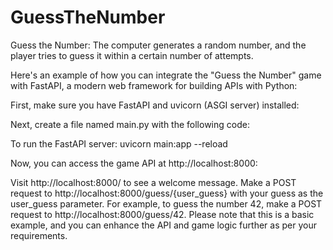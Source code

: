 # GuessTheNumber
Guess the Number: The computer generates a random number, and the player tries to guess it within a certain number of attempts.

Here's an example of how you can integrate the "Guess the Number" game with FastAPI, a modern web framework for building APIs with Python:

First, make sure you have FastAPI and uvicorn (ASGI server) installed:

Next, create a file named main.py with the following code:

To run the FastAPI server:
uvicorn main:app --reload

Now, you can access the game API at http://localhost:8000:

Visit http://localhost:8000/ to see a welcome message.
Make a POST request to http://localhost:8000/guess/{user_guess} with your guess as the user_guess parameter. For example, to guess the number 42, make a POST request to http://localhost:8000/guess/42.
Please note that this is a basic example, and you can enhance the API and game logic further as per your requirements.






